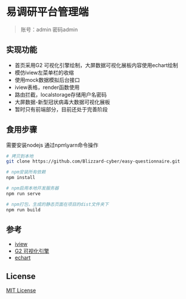 
# 易调研平台管理端

> 账号：admin 密码admin

## 实现功能

- 首页采用G2 可视化引擎绘制，大屏数据可视化展板内容使用echart绘制
- 模仿iview左菜单栏的收缩
- 使用mock数据模拟后台接口
- iview表格，render函数使用
- 路由拦截，localstorage存储用户名密码
- 大屏数据-新型冠状病毒大数据可视化展板
- 暂时只有前端部分，目前还处于完善阶段

## 食用步骤

需要安装nodejs 通过npm\yarn命令操作

``` bash
# 拷贝到本地
git clone https://github.com/Blizzard-cyber/easy-questionnaire.git

# npm安装所有依赖
npm install  

# npm启用本地开发服务器
npm run serve  

# npm打包，生成的静态页面在项目的dist文件夹下
npm run build  
```

## 参考

- [iview](http://v1.iviewui.com/)
- [G2 可视化引擎](https://antv-g2.gitee.io/zh/)
- [echart](https://www.echartsjs.com/zh/index.html)

## License

[MIT License](https://github.com/SaberInoryKiss/iview-saber/blob/master/LICENSE)
